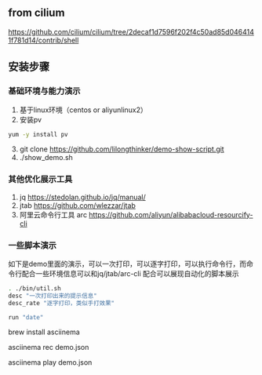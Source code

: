 ## from cilium 
https://github.com/cilium/cilium/tree/2decaf1d7596f202f4c50ad85d0464141f781d14/contrib/shell

## 安装步骤
### 基础环境与能力演示

1. 基于linux环境（centos or aliyunlinux2）
2. 安装pv
```bash
yum -y install pv
```
3. git clone https://github.com/lilongthinker/demo-show-script.git
4. ./show_demo.sh

### 其他优化展示工具
1. jq https://stedolan.github.io/jq/manual/
2. jtab https://github.com/wlezzar/jtab
3. 阿里云命令行工具 arc https://github.com/aliyun/alibabacloud-resourcify-cli

### 一些脚本演示
如下是demo里面的演示，可以一次打印，可以逐字打印，可以执行命令行，而命令行配合一些环境信息可以和jq/jtab/arc-cli 配合可以展现自动化的脚本展示

```bash
. ./bin/util.sh
desc "一次打印出来的提示信息"
desc_rate "逐字打印，类似手打效果"

run "date"
```


brew install asciinema

asciinema rec demo.json

asciinema play demo.json
